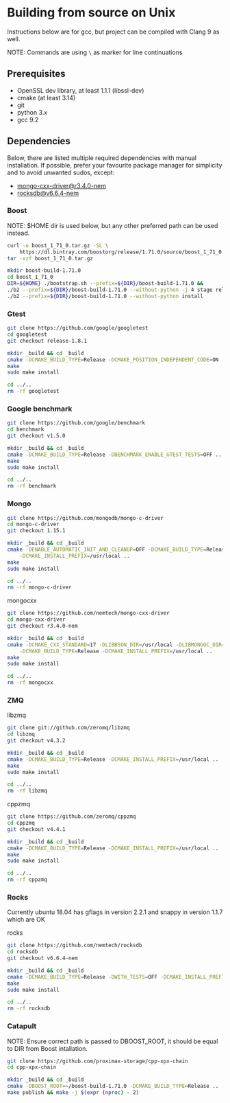 # Building from source on Unix

Instructions below are for gcc, but project can be compiled with Clang 9 as well.

NOTE: Commands are using `\` as marker for line continuations

## Prerequisites
 * OpenSSL dev library, at least 1.1.1 (libssl-dev)
 * cmake (at least 3.14)
 * git
 * python 3.x
 * gcc 9.2

## Dependencies
Below, there are listed multiple required dependencies with manual installation. If possible, 
prefer your favourite package manager for simplicity and to avoid unwanted sudos, except:

 * [mongo-cxx-driver@r3.4.0-nem](https://github.com/nemtech/mongo-cxx-driver)
 * [rocksdb@v6.6.4-nem](https://github.com/nemtech/rocksdb)

### Boost

NOTE: $HOME dir is used below, but any other preferred path can be used instead.
```sh
curl -o boost_1_71_0.tar.gz -SL \
    https://dl.bintray.com/boostorg/release/1.71.0/source/boost_1_71_0.tar.gz
tar -xzf boost_1_71_0.tar.gz

mkdir boost-build-1.71.0
cd boost_1_71_0
DIR=${HOME} ./bootstrap.sh --prefix=${DIR}/boost-build-1.71.0 &&
./b2 --prefix=${DIR}/boost-build-1.71.0 --without-python -j 4 stage release &&
./b2 --prefix=${DIR}/boost-build-1.71.0 --without-python install
```

### Gtest

```sh
git clone https://github.com/google/googletest
cd googletest
git checkout release-1.8.1

mkdir _build && cd _build
cmake -DCMAKE_BUILD_TYPE=Release -DCMAKE_POSITION_INDEPENDENT_CODE=ON ..
make
sudo make install

cd ../..
rm -rf googletest
```

### Google benchmark

```sh
git clone https://github.com/google/benchmark
cd benchmark
git checkout v1.5.0

mkdir _build && cd _build
cmake -DCMAKE_BUILD_TYPE=Release -DBENCHMARK_ENABLE_GTEST_TESTS=OFF ..
make
sudo make install

cd ../..
rm -rf benchmark
```

### Mongo

```sh
git clone https://github.com/mongodb/mongo-c-driver
cd mongo-c-driver
git checkout 1.15.1

mkdir _build && cd _build
cmake -DENABLE_AUTOMATIC_INIT_AND_CLEANUP=OFF -DCMAKE_BUILD_TYPE=Release \
    -DCMAKE_INSTALL_PREFIX=/usr/local ..
make
sudo make install

cd ../..
rm -rf mongo-c-driver
```

mongocxx
```sh
git clone https://github.com/nemtech/mongo-cxx-driver
cd mongo-cxx-driver
git checkout r3.4.0-nem

mkdir _build && cd _build
cmake -DCMAKE_CXX_STANDARD=17 -DLIBBSON_DIR=/usr/local -DLIBMONGOC_DIR=/usr/local \
    -DCMAKE_BUILD_TYPE=Release -DCMAKE_INSTALL_PREFIX=/usr/local ..
make
sudo make install

cd ../..
rm -rf mongocxx
```

### ZMQ

libzmq
```sh
git clone git://github.com/zeromq/libzmq
cd libzmq
git checkout v4.3.2

mkdir _build && cd _build
cmake -DCMAKE_BUILD_TYPE=Release -DCMAKE_INSTALL_PREFIX=/usr/local ..
make
sudo make install

cd ../..
rm -rf libzmq
```

cppzmq
```sh
git clone https://github.com/zeromq/cppzmq
cd cppzmq
git checkout v4.4.1

mkdir _build && cd _build
cmake -DCMAKE_BUILD_TYPE=Release -DCMAKE_INSTALL_PREFIX=/usr/local ..
make
sudo make install

cd ../..
rm -rf cppzmq
```

### Rocks

Currently ubuntu 18.04 has gflags in version 2.2.1 and snappy in version 1.1.7 which are OK

rocks
```sh
git clone https://github.com/nemtech/rocksdb
cd rocksdb
git checkout v6.6.4-nem

mkdir _build && cd _build
cmake -DCMAKE_BUILD_TYPE=Release -DWITH_TESTS=OFF -DCMAKE_INSTALL_PREFIX=/usr/local ..
make
sudo make install

cd ../..
rm -rf rocksdb
```

### Catapult

NOTE: Ensure correct path is passed to DBOOST_ROOT, it should be equal to DIR from Boost intallation. 
```sh
git clone https://github.com/proximax-storage/cpp-xpx-chain
cd cpp-xpx-chain

mkdir _build && cd _build
cmake -DBOOST_ROOT=~/boost-build-1.71.0 -DCMAKE_BUILD_TYPE=Release ..
make publish && make -j $(expr (nproc) - 2)
```
